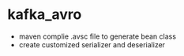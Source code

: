 # kafka_avro
- maven complie .avsc file to generate bean class
- create customized serializer and deserializer
